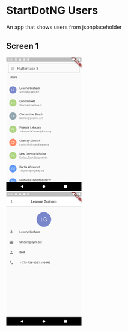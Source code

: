 # StartDotNG Users
An app that shows users from jsonplaceholder

## Screen 1
<!-- 
<div style = "width:40%">

![screen 1](assets/screen1.png)
</div> -->

<!-- ## Screen 2
<div style = "width:40%">

![screen 2]() -->
<img src = "assets/screen1.png" width = 200px>
<div></div>
<img src = "assets/screen2.png" width = 200px>
<!-- </div> -->